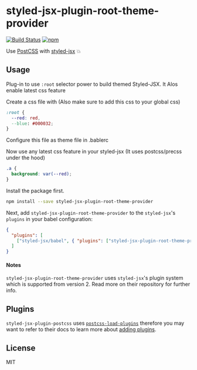 # styled-jsx-plugin-root-theme-provider

[![Build Status](https://travis-ci.org/nawaf331/styled-jsx-plugin-root-theme-provider.svg?branch=master)](https://travis-ci.org/nawaf331/styled-jsx-plugin-root-theme-provider)
[![npm](https://img.shields.io/npm/v/styled-jsx-plugin-root-theme-provider.svg)](https://www.npmjs.com/package/styled-jsx-plugin-root-theme-provider)

Use [PostCSS](https://github.com/postcss/postcss) with
[styled-jsx](https://github.com/zeit/styled-jsx) 💥

## Usage

Plug-in to use `:root` selector power to build themed Styled-JSX. It Alos enable latest css feature

Create a css file with (Also make sure to add this css to your global css)
```css
:root {
  --red: red,
  --blue: #000032;
}
```

Configure this file as theme file in .bablerc

Now use any latest css feature in your styled-jsx (It uses postcss/precss under the hood)
```css
.a {
  background: var(--red);
}

```

Install the package first.

```bash
npm install --save styled-jsx-plugin-root-theme-provider
```

Next, add `styled-jsx-plugin-root-theme-provider` to the `styled-jsx`'s `plugins` in your
babel configuration:

```json
{
  "plugins": [
    ["styled-jsx/babel", { "plugins": ["styled-jsx-plugin-root-theme-provider", {"themeFilePath": "./assets/theme.css"}]}]
  ]
}
```

#### Notes

`styled-jsx-plugin-root-theme-provider` uses `styled-jsx`'s plugin system which is supported
from version 2. Read more on their repository for further info.

## Plugins

`styled-jsx-plugin-postcss` uses
[`postcss-load-plugins`](https://www.npmjs.com/package/postcss-load-plugins)
therefore you may want to refer to their docs to learn more about
[adding plugins](https://www.npmjs.com/package/postcss-load-plugins#packagejson).

## License

MIT
